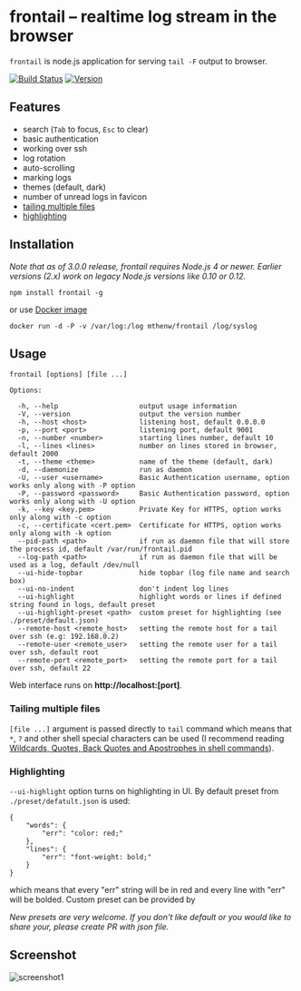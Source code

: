 # frontail – realtime log stream in the browser

```frontail``` is node.js application for serving `tail -F` output to browser.

[![Build Status](https://img.shields.io/travis/mthenw/frontail.svg?style=flat)](https://travis-ci.org/mthenw/frontail)
[![Version](http://img.shields.io/npm/v/frontail.svg?style=flat)](https://www.npmjs.org/package/frontail)

## Features

* search (```Tab``` to focus, ```Esc``` to clear)
* basic authentication
* working over ssh
* log rotation
* auto-scrolling
* marking logs
* themes (default, dark)
* number of unread logs in favicon
* [tailing multiple files](#tailing-multiple-files)
* [highlighting](#highlighting)

## Installation

_Note that as of 3.0.0 release, frontail requires Node.js 4 or newer. Earlier versions (2.x) work on legacy Node.js versions like 0.10 or 0.12._

    npm install frontail -g

or use [Docker image](https://registry.hub.docker.com/u/mthenw/frontail/)

    docker run -d -P -v /var/log:/log mthenw/frontail /log/syslog

## Usage

    frontail [options] [file ...]

    Options:

      -h, --help                    output usage information
      -V, --version                 output the version number
      -h, --host <host>             listening host, default 0.0.0.0
      -p, --port <port>             listening port, default 9001
      -n, --number <number>         starting lines number, default 10
      -l, --lines <lines>           number on lines stored in browser, default 2000
      -t, --theme <theme>           name of the theme (default, dark)
      -d, --daemonize               run as daemon
      -U, --user <username>         Basic Authentication username, option works only along with -P option
      -P, --password <password>     Basic Authentication password, option works only along with -U option
      -k, --key <key.pem>           Private Key for HTTPS, option works only along with -c option
      -c, --certificate <cert.pem>  Certificate for HTTPS, option works only along with -k option
      --pid-path <path>             if run as daemon file that will store the process id, default /var/run/frontail.pid
      --log-path <path>             if run as daemon file that will be used as a log, default /dev/null
      --ui-hide-topbar              hide topbar (log file name and search box)
      --ui-no-indent                don't indent log lines
      --ui-highlight                highlight words or lines if defined string found in logs, default preset
      --ui-highlight-preset <path>  custom preset for highlighting (see ./preset/default.json)
      --remote-host <remote_host>   setting the remote host for a tail over ssh (e.g: 192.168.0.2)
      --remote-user <remote_user>   setting the remote user for a tail over ssh, default root
      --remote-port <remote_port>   setting the remote port for a tail over ssh, default 22

Web interface runs on **http://localhost:[port]**.

### Tailing multiple files

`[file ...]` argument is passed directly to `tail` command which means that `*`, `?` and other shell special characters can be used (I recommend reading [Wildcards, Quotes, Back Quotes and Apostrophes in shell commands](http://www.codecoffee.com/tipsforlinux/articles/26-1.html)).

### Highlighting

```--ui-highlight``` option turns on highlighting in UI. By default preset from ```./preset/defatult.json``` is used:

```
{
    "words": {
        "err": "color: red;"
    },
    "lines": {
        "err": "font-weight: bold;"
    }
}
```

which means that every "err" string will be in red and every line with "err" will be bolded. Custom preset can be provided by

*New presets are very welcome. If you don't like default or you would like to share your, please create PR with json file.*

## Screenshot

![screenshot1](https://dl.dropboxusercontent.com/u/3101412/frontail1.0.png)
